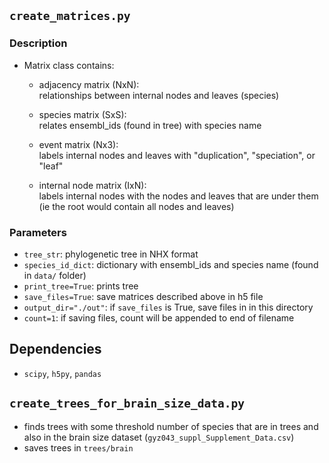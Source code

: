 ## `create_matrices.py`

### Description

- Matrix class contains:
	- adjacency matrix (NxN):   
	relationships between internal nodes and leaves (species)
	
	- species matrix (SxS):  
	relates ensembl_ids (found in tree) with species name
	
	- event matrix (Nx3):  
	labels internal nodes and leaves with "duplication", "speciation", or "leaf"
	
	- internal node matrix (IxN):  
	labels internal nodes with the nodes and leaves that are under them (ie the root would contain all nodes and leaves)
		
### Parameters

- `tree_str`: phylogenetic tree in NHX format
- `species_id_dict`: dictionary with ensembl_ids and species name (found in `data/` folder)
- `print_tree=True`: prints tree
- `save_files=True`: save matrices described above in h5 file
- `output_dir="./out"`: if `save_files` is True, save files in in this directory
- `count=1`: if saving files, count will be appended to end of filename
	
## Dependencies

- `scipy`, `h5py`, `pandas`
	
	
## `create_trees_for_brain_size_data.py`

- finds trees with some threshold number of species that are in trees and also in the brain size dataset (`gyz043_suppl_Supplement_Data.csv`)
- saves trees in `trees/brain`